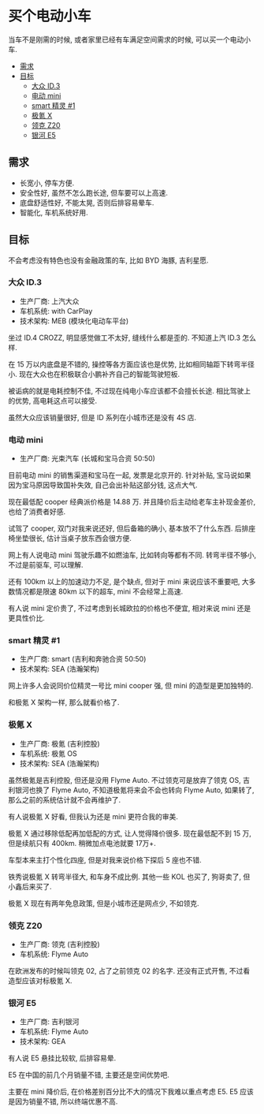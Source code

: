 # 买个电动小车

当车不是刚需的时候, 或者家里已经有车满足空间需求的时候, 可以买一个电动小车.

<!-- @import "[TOC]" {cmd="toc" depthFrom=2 depthTo=6 orderedList=false} -->

<!-- code_chunk_output -->

- [需求](#需求)
- [目标](#目标)
  - [大众 ID.3](#大众-id3)
  - [电动 mini](#电动-mini)
  - [smart 精灵 #1](#smart-精灵-1)
  - [极氪 X](#极氪-x)
  - [领克 Z20](#领克-z20)
  - [银河 E5](#银河-e5)

<!-- /code_chunk_output -->

## 需求

- 长宽小, 停车方便.
- 安全性好, 虽然不怎么跑长途, 但车要可以上高速.
- 底盘舒适性好, 不能太晃, 否则后排容易晕车.
- 智能化, 车机系统好用.

## 目标

不会考虑没有特色也没有金融政策的车, 比如 BYD 海豚, 吉利星愿.

### 大众 ID.3

- 生产厂商: 上汽大众
- 车机系统: with CarPlay
- 技术架构: MEB (模块化电动车平台)

坐过 ID.4 CROZZ, 明显感觉做工不太好, 缝线什么都是歪的. 不知道上汽 ID.3 怎么样.

在 15 万以内底盘是不错的, 操控等各方面应该也是优势, 比如相同轴距下转弯半径小.
现在大众也在积极联合小鹏补齐自己的智能驾驶短板.

被诟病的就是电耗控制不佳, 不过现在纯电小车应该都不会擅长长途.
相比驾驶上的优势, 高电耗这点可以接受.

虽然大众应该销量很好, 但是 ID 系列在小城市还是没有 4S 店.

### 电动 mini

- 生产厂商: 光束汽车 (长城和宝马合资 50:50)

目前电动 mini 的销售渠道和宝马在一起, 发票是北京开的.
针对补贴, 宝马说如果因为宝马原因导致国补失效, 自己会出补贴这部分钱, 这点大气.

现在最低配 cooper 经典派价格是 14.88 万.
并且降价后主动给老车主补现金差价, 也给了消费者好感.

试驾了 cooper, 双门对我来说还好, 但后备箱的确小, 基本放不了什么东西.
后排座椅坐垫很长, 估计当桌子放东西会很方便.

网上有人说电动 mini 驾驶乐趣不如燃油车, 比如转向等都有不同.
转弯半径不够小, 不过是前驱车, 可以理解.

还有 100km 以上的加速动力不足, 是个缺点, 但对于 mini 来说应该不重要吧,
大多数情况都是限速 80km 以下的超车, mini 不会经常上高速.

有人说 mini 定价贵了, 不过考虑到长城欧拉的价格也不便宜,
相对来说 mini 还是更具性价比.

### smart 精灵 #1

- 生产厂商: smart (吉利和奔驰合资 50:50)
- 技术架构: SEA (浩瀚架构)

网上许多人会说同价位精灵一号比 mini cooper 强, 但 mini 的造型是更加独特的.

和极氪 X 架构一样, 那么就看价格了.

### 极氪 X

- 生产厂商: 极氪 (吉利控股)
- 车机系统: 极氪 OS
- 技术架构: SEA (浩瀚架构)

虽然极氪是吉利控股, 但还是没用 Flyme Auto.
不过领克可是放弃了领克 OS, 吉利银河也换了 Flyme Auto,
不知道极氪将来会不会也转向 Flyme Auto, 如果转了, 那么之前的系统估计就不会再维护了.

有人说极氪 X 好看, 但我认为还是 mini 更符合我的审美.

极氪 X 通过移除低配再加低配的方式, 让人觉得降价很多.
现在最低配不到 15 万, 但是续航只有 400km. 稍微加点电池就要 17万+.

车型本来主打个性化四座, 但是对我来说价格下探后 5 座也不错.

铁秀说极氪 X 转弯半径大, 和车身不成比例.
其他一些 KOL 也买了, 狗哥卖了, 但小鑫后来买了.

极氪 X 现在有两年免息政策, 但是小城市还是网点少, 不如领克.

### 领克 Z20

- 生产厂商: 领克 (吉利控股)
- 车机系统: Flyme Auto

在欧洲发布的时候叫领克 02, 占了之前领克 02 的名字.
还没有正式开售, 不过看造型应该对标极氪 X.

### 银河 E5

- 生产厂商: 吉利银河
- 车机系统: Flyme Auto
- 技术架构: GEA

有人说 E5 悬挂比较软, 后排容易晕.

E5 在中国的前几个月销量不错, 主要还是空间优势吧.

主要在 mini 降价后, 在价格差别百分比不大的情况下我难以重点考虑 E5.
E5 应该是因为销量不错, 所以终端优惠不高.
